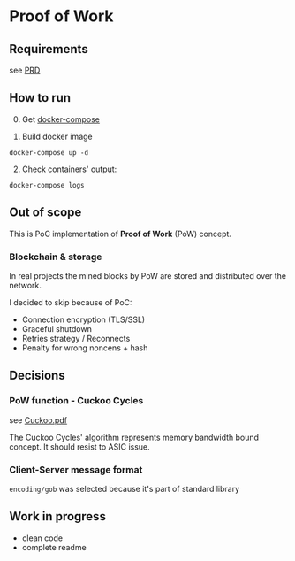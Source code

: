 # Proof of Work

## Requirements

see [PRD](docs/PRD.md)

## How to run

0. Get [docker-compose](https://docs.docker.com/compose/install/)

1. Build docker image 

```shell
docker-compose up -d
```

2. Check containers' output:

```shell
docker-compose logs
```

## Out of scope

This is PoC implementation of **Proof of Work** (PoW) concept.

### Blockchain & storage

In real projects the mined blocks by PoW are stored and distributed over the network.

I decided to skip because of PoC:

- Connection encryption (TLS/SSL)
- Graceful shutdown
- Retries strategy / Reconnects
- Penalty for wrong noncens + hash

## Decisions

### PoW function - Cuckoo Cycles

see [Cuckoo.pdf](https://github.com/tromp/cuckoo/blob/master/doc/cuckoo.pdf)

The Cuckoo Cycles' algorithm represents memory bandwidth bound concept.
It should resist to ASIC issue. 

### Client-Server message format

`encoding/gob` was selected because it's part of standard library 

## Work in progress

- clean code
- complete readme
